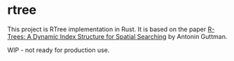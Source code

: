 # rtree

This project is RTree implementation in Rust. It is based on the paper [R-Trees: A Dynamic Index Structure for Spatial Searching](http://www-db.deis.unibo.it/courses/SI-LS/papers/Gut84.pdf) by Antonin Guttman.

WIP - not ready for production use.
